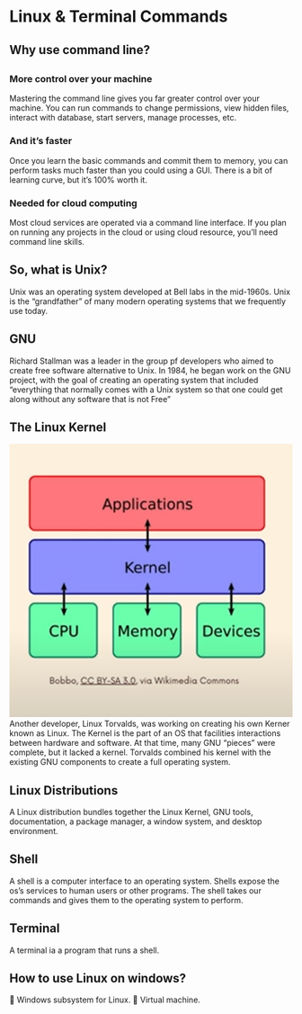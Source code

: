 <h1>Linux & Terminal Commands</h1>

<h2>Why use command line?<h2>
<h3>More control over your machine</h3>
Mastering the command line gives you far greater control over your machine.
You can run commands to change permissions, view hidden files, interact with database, start servers, manage processes, etc.

<h3>And it’s faster</h3>
Once you learn the basic commands and commit them to memory, you can perform tasks much faster than you could using a GUI.
There is a bit of learning curve, but it’s 100% worth it.

<h3>Needed  for cloud  computing </h3>
Most cloud services are operated via a command line interface. If you plan on running any projects in the cloud or using cloud resource, you’ll need command line skills.

<h2>So, what is Unix? </h2>
Unix was an operating system developed at Bell labs in the mid-1960s.
Unix is the “grandfather” of many modern operating systems that we frequently use today.

<h2>GNU</h2>
Richard Stallman was a leader in the group pf developers who aimed to create free software alternative to Unix.
In 1984, he began work on the GNU project, with the goal of creating an operating system that included “everything that normally comes with a Unix system so that one could get along without any software that is not Free”<br>

<h2>The Linux Kernel</h2>
<img src="Picture1.png">
Another developer, Linux Torvalds, was 
working on creating his own Kerner known as Linux.
The Kernel is the part of an OS that facilities interactions between hardware and software.
At that time, many GNU “pieces” were complete, but it lacked a kernel.
Torvalds combined his kernel with the existing GNU components to create a full operating system.

<h2>Linux Distributions</h2>
A Linux distribution bundles together the Linux Kernel, GNU tools, documentation, a package manager, a window system, and desktop environment.

<h2>Shell</h2>
A shell is a computer interface to an operating system.
Shells expose the os’s services to human users or other programs.
The shell takes our commands and gives them to the operating system to perform. 

<h2>Terminal</h2> 
A terminal ia a program that runs a shell.

<h2>How to use Linux on windows?</h2>
	Windows subsystem for Linux.
	Virtual machine.

















